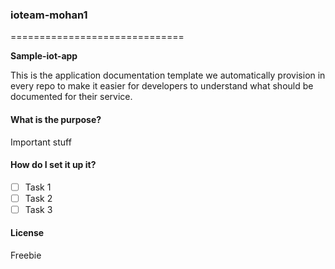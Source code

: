 ### ioteam-mohan1
==============================

**Sample-iot-app**

This is the application documentation template we automatically provision in every repo to make it easier for developers to understand what should be documented for their service.

#### What is the purpose? 
Important stuff

#### How do I set it up it?
- [ ] Task 1
- [ ] Task 2
- [ ] Task 3

#### License
Freebie

